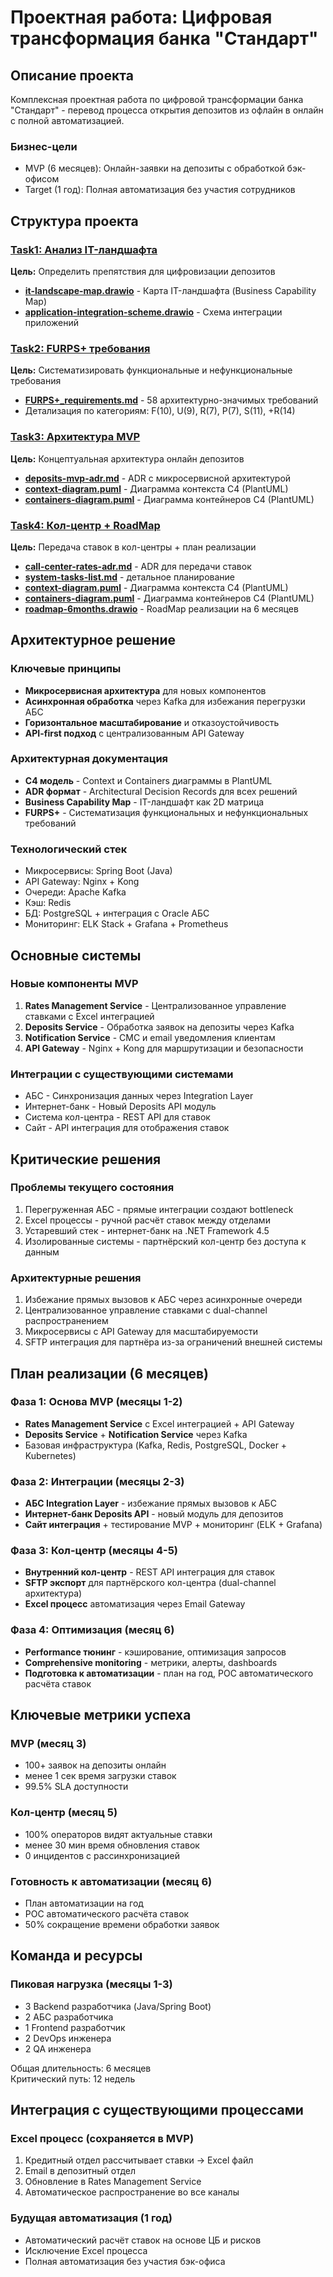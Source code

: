 # Проектная работа: Цифровая трансформация банка "Стандарт"

## Описание проекта
Комплексная проектная работа по цифровой трансформации банка "Стандарт" - перевод процесса открытия депозитов из офлайн в онлайн с полной автоматизацией.

### Бизнес-цели
- MVP (6 месяцев): Онлайн-заявки на депозиты с обработкой бэк-офисом
- Target (1 год): Полная автоматизация без участия сотрудников

## Структура проекта

### [Task1: Анализ IT-ландшафта](Task1/)
**Цель:** Определить препятствия для цифровизации депозитов
- **[it-landscape-map.drawio](Task1/it-landscape-map.drawio)** - Карта IT-ландшафта (Business Capability Map)
- **[application-integration-scheme.drawio](Task1/application-integration-scheme.drawio)** - Схема интеграции приложений

### [Task2: FURPS+ требования](Task2/)
**Цель:** Систематизировать функциональные и нефункциональные требования
- **[FURPS+_requirements.md](Task2/FURPS+_requirements.md)** - 58 архитектурно-значимых требований
- Детализация по категориям: F(10), U(9), R(7), P(7), S(11), +R(14)

### [Task3: Архитектура MVP](Task3/)
**Цель:** Концептуальная архитектура онлайн депозитов
- **[deposits-mvp-adr.md](Task3/deposits-mvp-adr.md)** - ADR с микросервисной архитектурой
- **[context-diagram.puml](Task3/context-diagram.puml)** - Диаграмма контекста C4 (PlantUML)
- **[containers-diagram.puml](Task3/containers-diagram.puml)** - Диаграмма контейнеров C4 (PlantUML)

### [Task4: Кол-центр + RoadMap](Task4/)
**Цель:** Передача ставок в кол-центры + план реализации
- **[call-center-rates-adr.md](Task4/call-center-rates-adr.md)** - ADR для передачи ставок
- **[system-tasks-list.md](Task4/system-tasks-list.md)** - детальное планирование
- **[context-diagram.puml](Task4/context-diagram.puml)** - Диаграмма контекста C4 (PlantUML)
- **[containers-diagram.puml](Task4/containers-diagram.puml)** - Диаграмма контейнеров C4 (PlantUML)
- **[roadmap-6months.drawio](Task4/roadmap-6months.drawio)** - RoadMap реализации на 6 месяцев

## Архитектурное решение

### Ключевые принципы
- **Микросервисная архитектура** для новых компонентов
- **Асинхронная обработка** через Kafka для избежания перегрузки АБС
- **Горизонтальное масштабирование** и отказоустойчивость
- **API-first подход** с централизованным API Gateway

### Архитектурная документация
- **C4 модель** - Context и Containers диаграммы в PlantUML
- **ADR формат** - Architectural Decision Records для всех решений
- **Business Capability Map** - IT-ландшафт как 2D матрица
- **FURPS+** - Систематизация функциональных и нефункциональных требований

### Технологический стек
- Микросервисы: Spring Boot (Java)
- API Gateway: Nginx + Kong  
- Очереди: Apache Kafka
- Кэш: Redis
- БД: PostgreSQL + интеграция с Oracle АБС
- Мониторинг: ELK Stack + Grafana + Prometheus

## Основные системы

### Новые компоненты MVP
1. **Rates Management Service** - Централизованное управление ставками с Excel интеграцией
2. **Deposits Service** - Обработка заявок на депозиты через Kafka
3. **Notification Service** - СМС и email уведомления клиентам
4. **API Gateway** - Nginx + Kong для маршрутизации и безопасности

### Интеграции с существующими системами
- АБС - Синхронизация данных через Integration Layer
- Интернет-банк - Новый Deposits API модуль
- Система кол-центра - REST API для ставок
- Сайт - API интеграция для отображения ставок

## Критические решения

### Проблемы текущего состояния
1. Перегруженная АБС - прямые интеграции создают bottleneck
2. Excel процессы - ручной расчёт ставок между отделами  
3. Устаревший стек - интернет-банк на .NET Framework 4.5
4. Изолированные системы - партнёрский кол-центр без доступа к данным

### Архитектурные решения
1. Избежание прямых вызовов к АБС через асинхронные очереди
2. Централизованное управление ставками с dual-channel распространением
3. Микросервисы с API Gateway для масштабируемости
4. SFTP интеграция для партнёра из-за ограничений внешней системы

## План реализации (6 месяцев)

### Фаза 1: Основа MVP (месяцы 1-2)
- **Rates Management Service** с Excel интеграцией + API Gateway
- **Deposits Service** + **Notification Service** через Kafka
- Базовая инфраструктура (Kafka, Redis, PostgreSQL, Docker + Kubernetes)

### Фаза 2: Интеграции (месяцы 2-3)
- **АБС Integration Layer** - избежание прямых вызовов к АБС
- **Интернет-банк Deposits API** - новый модуль для депозитов
- **Сайт интеграция** + тестирование MVP + мониторинг (ELK + Grafana)

### Фаза 3: Кол-центр (месяцы 4-5)
- **Внутренний кол-центр** - REST API интеграция для ставок
- **SFTP экспорт** для партнёрского кол-центра (dual-channel архитектура)
- **Excel процесс** автоматизация через Email Gateway

### Фаза 4: Оптимизация (месяц 6)
- **Performance тюнинг** - кэширование, оптимизация запросов
- **Comprehensive monitoring** - метрики, алерты, dashboards
- **Подготовка к автоматизации** - план на год, POC автоматического расчёта ставок

## Ключевые метрики успеха

### MVP (месяц 3)
- 100+ заявок на депозиты онлайн
- менее 1 сек время загрузки ставок  
- 99.5% SLA доступности

### Кол-центр (месяц 5)
- 100% операторов видят актуальные ставки
- менее 30 мин время обновления ставок
- 0 инцидентов с рассинхронизацией

### Готовность к автоматизации (месяц 6)
- План автоматизации на год
- POC автоматического расчёта ставок
- 50% сокращение времени обработки заявок

## Команда и ресурсы

### Пиковая нагрузка (месяцы 1-3)
- 3 Backend разработчика (Java/Spring Boot)
- 2 АБС разработчика  
- 1 Frontend разработчик
- 2 DevOps инженера
- 2 QA инженера

Общая длительность: 6 месяцев  
Критический путь: 12 недель

## Интеграция с существующими процессами

### Excel процесс (сохраняется в MVP)
1. Кредитный отдел рассчитывает ставки → Excel файл
2. Email в депозитный отдел
3. Обновление в Rates Management Service
4. Автоматическое распространение во все каналы

### Будущая автоматизация (1 год)
- Автоматический расчёт ставок на основе ЦБ и рисков
- Исключение Excel процесса
- Полная автоматизация без участия бэк-офиса